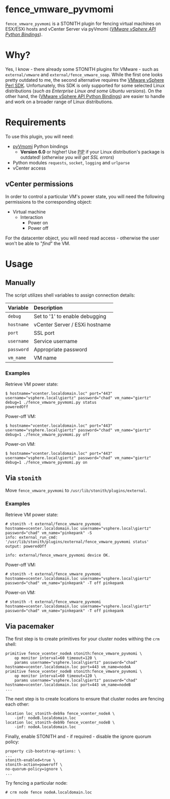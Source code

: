 # fence_vmware_pyvmomi
``fence_vmware_pyvmomi`` is a STONITH plugin for fencing virtual machines on ESX/ESXi hosts and vCenter Server via pyVmomi (*[VMware vSphere API Python Bindings](https://github.com/vmware/pyvmomi)*).

# Why?
Yes, I know - there already some STONITH plugins for VMware - such as ``external/vmware`` and ``external/fence_vmware_soap``. While the first one looks pretty outdated to me, the second alternative requires the [VMware vSphere Perl SDK](https://my.vmware.com/de/web/vmware/details?downloadGroup=VS-PERL-SDK65&productId=614). Unfortunately, this SDK is only supported for some selected Linux distributions (*such as Enterprise Linux and some Ubuntu versions*). On the other hand, the ([VMware vSphere API Python Bindings](https://github.com/vmware/pyvmomi)) are easier to handle and work on a broader range of Linux distributions.

# Requirements
To use this plugin, you will need:
- [pyVmomi](https://github.com/vmware/pyvmomi) Python bindings
  - **Version 6.0** or higher! Use [PIP](https://pypi.python.org) if your Linux distribution's package is outdated! (*otherwise you will get SSL errors*)
- Python modules ``requests``, ``socket``, ``logging`` and ``urlparse``
- vCenter access

## vCenter permissions
In order to control a particular VM's power state, you will need the following permissions to the corresponding object:
- Virtual machine
  - Interaction
    - Power on
    - Power off

For the datacenter object, you will need read access - otherwise the user won't be able to "*find*" the VM.

# Usage
## Manually
The script utilizes shell variables to assign connection details:

| Variable | Description |
|:---------|:------------|
| ``debug`` | Set to '1' to enable debugging |
| ``hostname`` | vCenter Server / ESXi hostname |
| ``port`` | SSL port |
| ``username`` | Service username |
| ``password`` | Appropriate password |
| ``vm_name`` | VM name |

### Examples
Retrieve VM power state:
```
$ hostname="vcenter.localdomain.loc" port="443" username="vsphere.local\giertz" password="chad" vm_name="giertz" debug=1 ./fence_vmware_pyvmomi.py status
poweredOff
```

Power-off VM:
```
$ hostname="vcenter.localdomain.loc" port="443" username="vsphere.local\giertz" password="chad" vm_name="giertz" debug=1 ./fence_vmware_pyvmomi.py off
```

Power-on VM:
```
$ hostname="vcenter.localdomain.loc" port="443" username="vsphere.local\giertz" password="chad" vm_name="giertz" debug=1 ./fence_vmware_pyvmomi.py on
```

## Via ``stonith``
Move ``fence_vmware_pyvmomi`` to ``/usr/lib/stonith/plugins/external``.

### Examples
Retrieve VM power state:
```
# stonith -t external/fence_vmware_pyvmomi hostname=vcenter.localdomain.loc username="vsphere.local\giertz" password="chad" vm_name="pinkepank" -S
info: external_run_cmd: '/usr/lib/stonith/plugins/external/fence_vmware_pyvmomi status' output: poweredOff

info: external/fence_vmware_pyvmomi device OK.
```

Power-off VM:
```
# stonith -t external/fence_vmware_pyvmomi hostname=vcenter.localdomain.loc username="vsphere.local\giertz" password="chad" vm_name="pinkepank" -T off pinkepank
```

Power-on VM:
```
# stonith -t external/fence_vmware_pyvmomi hostname=vcenter.localdomain.loc username="vsphere.local\giertz" password="chad" vm_name="pinkepank" -T off pinkepank
```

## Via pacemaker
The first step is to create primitives for your cluster nodes withing the ``crm`` shell:
```
primitive fence_vcenter_nodeA stonith:fence_vmware_pyvmomi \
    op monitor interval=60 timeout=120 \
    params username="vsphere.local\giertz" password="chad" hostname=vcenter.localdomain.loc port=443 vm_name=nodeA
primitive fence_vcenter_nodeB stonith:fence_vmware_pyvmomi \
    op monitor interval=60 timeout=120 \
    params username="vsphere.local\giertz" password="chad" hostname=vcenter.localdomain.loc port=443 vm_name=nodeB
...
```

The next step is to create locations to ensure that cluster nodes are fencing each other:
```
location loc_stonith-deb9a fence_vcenter_nodeA \
	-inf: nodeB.localdomain.loc
location loc_stonith-deb9b fence_vcenter_nodeB \
   	-inf: nodeA.localdomain.loc
```

Finally, enable STONITH and - if required - disable the ignore quorum policy:
```
property cib-bootstrap-options: \
...
stonith-enabled=true \
stonith-action=poweroff \
no-quorum-policy=ignore \
...
```

Try fencing a particular node:
```
# crm node fence nodeA.localdomain.loc
```
